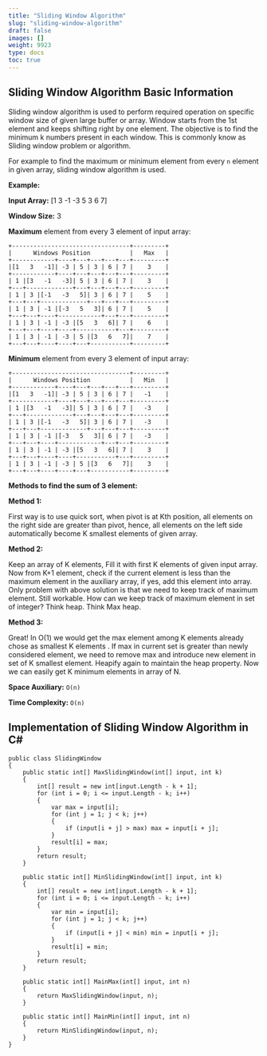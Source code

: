 ```yaml
---
title: "Sliding Window Algorithm"
slug: "sliding-window-algorithm"
draft: false
images: []
weight: 9923
type: docs
toc: true
---
```


## Sliding Window Algorithm Basic Information
Sliding window algorithm is used to perform required operation on specific window size of given large buffer or array. Window starts from the 1st element and keeps shifting right by one element. The objective is to find the minimum k numbers present in each window. This is commonly know as Sliding window problem or algorithm.

For example to find the maximum or minimum element from every `n` element in given array, sliding window algorithm is used.

**Example:**

**Input Array:** [1 3 -1 -3 5 3 6 7]

**Window Size:** 3

**Maximum** element from every 3 element of input array:

    +---------------------------------+---------+
    |      Windows Position           |   Max   |
    +------------+----+---+---+---+---+---------+
    |[1   3   -1]| -3 | 5 | 3 | 6 | 7 |    3    |
    +------------+----+---+---+---+---+---------+
    | 1 |[3   -1   -3]| 5 | 3 | 6 | 7 |    3    |
    +---+-------------+---+---+---+---+---------+
    | 1 | 3 |[-1   -3   5]| 3 | 6 | 7 |    5    |
    +---+---+-------------+---+---+---+---------+
    | 1 | 3 | -1 |[-3   5   3]| 6 | 7 |    5    |
    +---+---+----+------------+---+---+---------+
    | 1 | 3 | -1 | -3 |[5   3   6]| 7 |    6    |
    +---+---+----+----+-----------+---+---------+
    | 1 | 3 | -1 | -3 | 5 |[3   6   7]|    7    |
    +---+---+----+----+---+-----------+---------+

**Minimum** element from every 3 element of input array:

    +---------------------------------+---------+
    |      Windows Position           |   Min   |
    +------------+----+---+---+---+---+---------+
    |[1   3   -1]| -3 | 5 | 3 | 6 | 7 |   -1    |
    +------------+----+---+---+---+---+---------+
    | 1 |[3   -1   -3]| 5 | 3 | 6 | 7 |   -3    |
    +---+-------------+---+---+---+---+---------+
    | 1 | 3 |[-1   -3   5]| 3 | 6 | 7 |   -3    |
    +---+---+-------------+---+---+---+---------+
    | 1 | 3 | -1 |[-3   5   3]| 6 | 7 |   -3    |
    +---+---+----+------------+---+---+---------+
    | 1 | 3 | -1 | -3 |[5   3   6]| 7 |    3    |
    +---+---+----+----+-----------+---+---------+
    | 1 | 3 | -1 | -3 | 5 |[3   6   7]|    3    |
    +---+---+----+----+---+-----------+---------+

**Methods to find the sum of 3 element:**

**Method 1:**

First way is to use quick sort, when pivot is at Kth position, all elements on the right side are greater than pivot, hence, all elements on the left side automatically become K smallest elements of given array.

**Method 2:**

Keep an array of K elements, Fill it with first K elements of given input array.
Now from K+1 element, check if the current element is less than the maximum element in the auxiliary array, if yes, add this element into array.
Only problem with above solution is that we need to keep track of maximum element. Still workable. How can we keep track of maximum element in set of integer? Think heap. Think Max heap.

**Method 3:**

Great! In O(1) we would get the max element among K elements already chose as smallest K elements . If max in current set is greater than newly considered element, we need to remove max and introduce new element in set of K smallest element. Heapify again to maintain the heap property. Now we can easily get K minimum elements in array of N.

**Space Auxiliary:** `O(n)`

**Time Complexity:** `O(n)`

## Implementation of Sliding Window Algorithm in C#
    public class SlidingWindow
    {
        public static int[] MaxSlidingWindow(int[] input, int k)
        {
            int[] result = new int[input.Length - k + 1];
            for (int i = 0; i <= input.Length - k; i++)
            {
                var max = input[i];
                for (int j = 1; j < k; j++)
                {
                    if (input[i + j] > max) max = input[i + j];
                }
                result[i] = max;
            }
            return result;
        }

        public static int[] MinSlidingWindow(int[] input, int k)
        {
            int[] result = new int[input.Length - k + 1];
            for (int i = 0; i <= input.Length - k; i++)
            {
                var min = input[i];
                for (int j = 1; j < k; j++)
                {
                    if (input[i + j] < min) min = input[i + j];
                }
                result[i] = min;
            }
            return result;
        }

        public static int[] MainMax(int[] input, int n)
        {
            return MaxSlidingWindow(input, n);
        }

        public static int[] MainMin(int[] input, int n)
        {
            return MinSlidingWindow(input, n);
        }
    }

